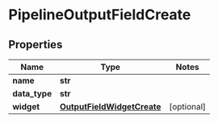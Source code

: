 # PipelineOutputFieldCreate

## Properties
Name | Type | Notes
------------ | ------------- | -------------
**name** | **str** | 
**data_type** | **str** | 
**widget** | [**OutputFieldWidgetCreate**](OutputFieldWidgetCreate.md) | [optional] 


